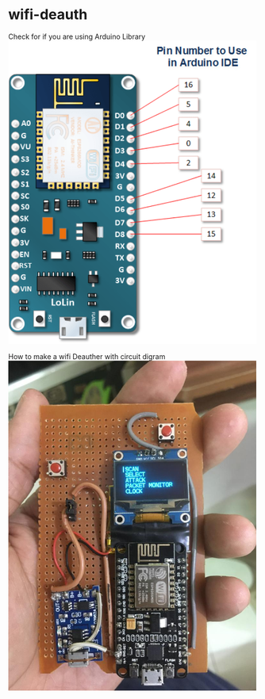 # wifi-deauth

Check for if you are using Arduino Library
<img src="image/Node_MCU_PIN.png" width="500">


How to make a wifi Deauther with circuit digram
<img src="image/Device.jpeg" width="500">
